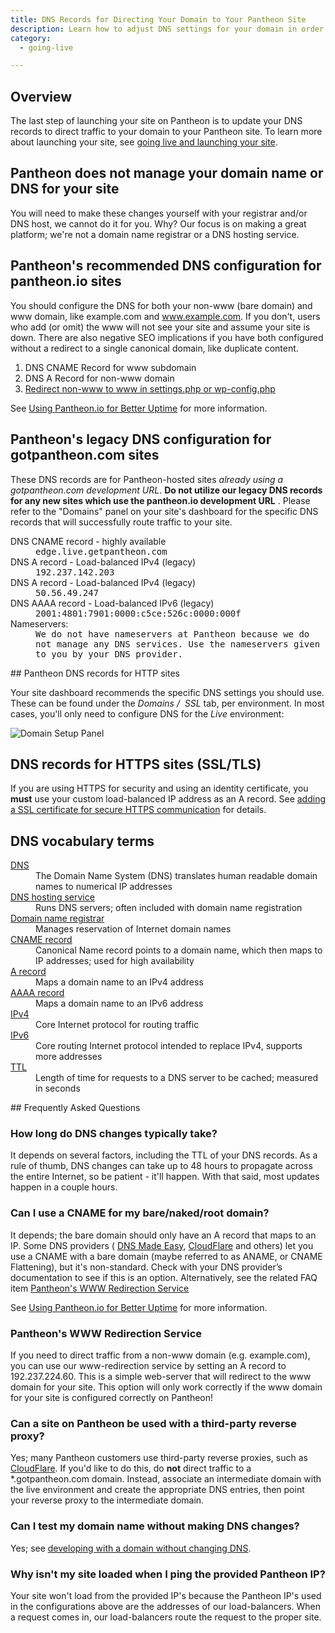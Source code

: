 ```yaml
---
title: DNS Records for Directing Your Domain to Your Pantheon Site
description: Learn how to adjust DNS settings for your domain in order to redirect traffic to your Pantheon site.
category:
  - going-live

---
```


## Overview

The last step of launching your site on Pantheon is to update your DNS records to direct traffic to your domain to your Pantheon site. To learn more about launching your site, see [going live and launching your site](/documentation/running-drupal/going-live-and-launching-your-site/).

## Pantheon does not manage your domain name or DNS for your site

You will need to make these changes yourself with your registrar and/or DNS host, we cannot do it for you. Why? Our focus is on making a great platform; we're not a domain name registrar or a DNS hosting service.

## Pantheon's recommended DNS configuration for pantheon.io sites

You should configure the DNS for both your non-www (bare domain) and www domain, like example.com and www.example.com. If you don't, users who add (or omit) the www will not see your site and assume your site is down. There are also negative SEO implications if you have both configured without a redirect to a single canonical domain, like duplicate content.

1. DNS CNAME Record for www subdomain
2. DNS A Record for non-www domain
3. [Redirect non-www to www in settings.php or wp-config.php](/documentation/howto/redirect-incoming-requests/#redirect_common)

See [Using Pantheon.io for Better Uptime](http://helpdesk.getpantheon.com/customer/portal/articles/1704710) for more information.


## Pantheon's legacy DNS configuration for gotpantheon.com sites

These DNS records are for Pantheon-hosted sites _already using a gotpantheon.com development URL_. **Do not utilize our legacy DNS records for any new sites which use the pantheon.io development URL** . Please refer to the "Domains" panel on your site's dashboard for the specific DNS records that will successfully route traffic to your site.

<dl class="records">
	<dt>DNS CNAME record - highly available</dt>
	<dd>edge.live.getpantheon.com</dd>
	<dt>DNS A record - Load-balanced IPv4 (legacy)</dt>
	<dd>192.237.142.203</dd>
	<dt>DNS A record - Load-balanced IPv4 (legacy)</dt>
	<dd>50.56.49.247</dd>
	<dt>DNS AAAA record - Load-balanced IPv6 (legacy)</dt>
	<dd>2001:4801:7901:0000:c5ce:526c:0000:000f</dd>
	<dt>Nameservers:</dt>
	<dd>We do not have nameservers at Pantheon because we do not manage any DNS services. Use the nameservers given to you by your DNS provider.</dd>
</dl>
## Pantheon DNS records for HTTP sites

Your site dashboard recommends the specific DNS settings you should use. These can be found under the _Domains /  SSL_ tab, per environment. In most cases, you'll only need to configure DNS for the _Live_ environment:  


 ![Domain Setup Panel](https://pantheon-systems.desk.com/customer/portal/attachments/341988)

## DNS records for HTTPS sites (SSL/TLS)

If you are using HTTPS for security and using an identity certificate, you **must** use your custom load-balanced IP address as an A record. See [adding a SSL certificate for secure HTTPS communication](/documentation/howto/adding-a-ssl-certificate-for-secure-https-communication/) for details.

## DNS vocabulary terms
<dl>
	<dt><a href="http://en.wikipedia.org/wiki/Domain_Name_System">DNS</a></dt>
	<dd>The Domain Name System (DNS) translates human readable domain names to numerical IP addresses</dd>
	<dt><a href="http://en.wikipedia.org/wiki/DNS_hosting_service">DNS hosting service</a></dt>
	<dd>Runs DNS servers; often included with domain name registration</dd>
	<dt><a href="http://en.wikipedia.org/wiki/Domain_name_registrar">Domain name registrar</a></dt>
	<dd>Manages reservation of Internet domain names</dd>
	<dt><a href="http://en.wikipedia.org/wiki/CNAME_record">CNAME record</a></dt>
	<dd>Canonical Name record points to a domain name, which then maps to IP addresses; used for high availability</dd>
	<dt><a href="http://en.wikipedia.org/wiki/A_record#A">A record</a></dt>
	<dd>Maps a domain name to an IPv4 address</dd>
	<dt><a href="http://en.wikipedia.org/wiki/A_record#AAAA">AAAA record</a></dt>
	<dd>Maps a domain name to an IPv6 address</dd>
	<dt><a href="http://en.wikipedia.org/wiki/IPv4">IPv4</a></dt>
	<dd>Core Internet protocol for routing traffic</dd>
	<dt><a href="http://en.wikipedia.org/wiki/IPv4">IPv6</a></dt>
	<dd>Core routing Internet protocol intended to replace IPv4, supports more addresses</dd>
	<dt><a href="http://en.wikipedia.org/wiki/Time_to_live#DNS_records">TTL</a></dt>
	<dd>Length of time for requests to a DNS server to be cached; measured in seconds</dd>
</dl>
## Frequently Asked Questions

### How long do DNS changes typically take?

It depends on several factors, including the TTL of your DNS records. As a rule of thumb, DNS changes can take up to 48 hours to propagate across the entire Internet, so be patient - it'll happen. With that said, most updates happen in a couple hours.

### Can I use a CNAME for my bare/naked/root domain?

It depends; the bare domain should only have an A record that maps to an IP. Some DNS providers ( [DNS Made Easy](http://www.dnsmadeeasy.com/services/aname-records/), [CloudFlare](https://support.cloudflare.com/hc/en-us/articles/200169056-CNAME-Flattening-RFC-compliant-support-for-CNAME-at-the-root) and others) let you use a CNAME with a bare domain (maybe referred to as ANAME, or CNAME Flattening), but it's non-standard. Check with your DNS provider’s documentation to see if this is an option. Alternatively, see the related FAQ item [Pantheon's WWW Redirection Service](/documentation/getting-started/dns-records-for-directing-your-domain-to-your-pantheon-site/#pantheon_www_redirection)


See [Using Pantheon.io for Better Uptime](http://helpdesk.getpantheon.com/customer/portal/articles/1704710) for more information.

### Pantheon's WWW Redirection Service

If you need to direct traffic from a non-www domain (e.g. example.com), you can use our www-redirection service by setting an A record to 192.237.224.60. This is a simple web-server that will redirect to the www domain for your site. This option will only work correctly if the www domain for your site is configured correctly on Pantheon!

### Can a site on Pantheon be used with a third-party reverse proxy?

Yes; many Pantheon customers use third-party reverse proxies, such as [CloudFlare](https://www.cloudflare.com/). If you'd like to do this, do **not** direct traffic to a \*.gotpantheon.com domain. Instead, associate an intermediate domain with the live environment and create the appropriate DNS entries, then point your reverse proxy to the intermediate domain.

### Can I test my domain name without making DNS changes?

Yes; see [developing with a domain without changing DNS](/documentation/getting-started/adding-a-domain-to-a-site-environment/#dev_wo_dns).

### Why isn't my site loaded when I ping the provided Pantheon IP?

Your site won't load from the provided IP's because the Pantheon IP's used in the configurations above are the addresses of our load-balancers. When a request comes in, our load-balancers route the request to the proper site. 

<style type="text/css">.records dd {
  font-family: monospace;
}
</style>
